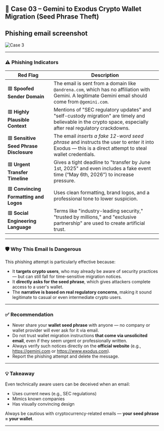 ## 📧 Case 03 – Gemini to Exodus Crypto Wallet Migration (Seed Phrase Theft)

## Phishing email screenshot
![Case 3](https://github.com/user-attachments/assets/fe359eb0-d5a4-40cb-84f8-8c902bc0b008)


---

### ⚠️ Phishing Indicators

| Red Flag | Description |
|----------|-------------|
| 🟥 **Spoofed Sender Domain** | The email is sent from a domain like `@andrena.com`, which has no affiliation with Gemini. A legitimate Gemini email should come from `@gemini.com`. |
| 🟥 **Highly Plausible Context** | Mentions of "SEC regulatory updates" and "self-custody migration" are timely and believable in the crypto space, especially after real regulatory crackdowns. |
| 🟥 **Sensitive Seed Phrase Disclosure** | The email *inserts a fake 12-word seed phrase* and instructs the user to enter it into Exodus — this is a direct attempt to steal wallet credentials. |
| 🟥 **Urgent Transfer Timeline** | Gives a tight deadline to "transfer by June 1st, 2025" and even includes a fake event time (“May 6th, 2026”) to increase pressure. |
| 🟥 **Convincing Formatting and Logos** | Uses clean formatting, brand logos, and a professional tone to lower suspicion. |
| 🟥 **Social Engineering Language** | Terms like "industry-leading security," "trusted by millions," and "exclusive partnership" are used to create artificial trust. |

---

### 🛡️ Why This Email Is Dangerous

This phishing attempt is particularly effective because:
- It **targets crypto users**, who may already be aware of security practices — but can still fall for time-sensitive migration notices.
- It **directly asks for the seed phrase**, which gives attackers complete access to a user's wallet.
- The **narrative is based on real regulatory concerns**, making it sound legitimate to casual or even intermediate crypto users.

---

### ✅ Recommendation

- Never share your **wallet seed phrase** with anyone — no company or wallet provider will ever ask for it via email.
- Do not trust wallet migration instructions **that come via unsolicited email**, even if they seem urgent or professionally written.
- Always verify such notices directly on the **official website** (e.g., https://gemini.com or https://www.exodus.com).
- Report the phishing attempt and delete the message.

---

### 💡 Takeaway

Even technically aware users can be deceived when an email:
- Uses current news (e.g., SEC regulations)
- Mimics known companies
- Has visually convincing design

Always be cautious with cryptocurrency-related emails — **your seed phrase = your wallet**.

---
